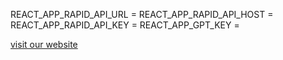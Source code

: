 REACT_APP_RAPID_API_URL =
REACT_APP_RAPID_API_HOST =
REACT_APP_RAPID_API_KEY =
REACT_APP_GPT_KEY =

[visit our website](https://ai-react-code-editor-fnjztzvsi-saurabh-ranas-projects.vercel.app)
